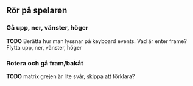 ## Rör på spelaren

### Gå upp, ner, vänster, höger

**TODO** Berätta hur man lyssnar på keyboard events. Vad är enter frame? Flytta upp, ner, vänster, höger

### Rotera och gå fram/bakåt

**TODO** matrix grejen är lite svår, skippa att förklara?
